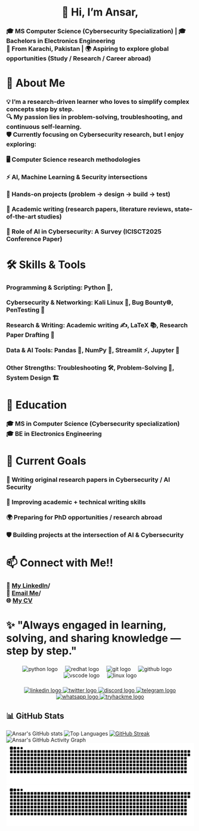 <h1 align="center">👋 Hi, I’m Ansar,</h1>

###

<h3 align="left">🎓 MS Computer Science (Cybersecurity Specialization) | 🎓 Bachelors in Electronics Engineering<br>📍 From Karachi, Pakistan | 🌍 Aspiring to explore global opportunities (Study / Research / Career abroad)</h3>

###

<h1 align="left">🚀 About Me</h1>

###

<h3 align="left">💡 I’m a research-driven learner who loves to simplify complex concepts step by step.<br>🔍 My passion lies in problem-solving, troubleshooting, and continuous self-learning.<br>🛡️ Currently focusing on Cybersecurity research, but I enjoy exploring:<br><br>🖥️ Computer Science research methodologies<br><br>⚡ AI, Machine Learning & Security intersections<br><br>🔧 Hands-on projects (problem → design → build → test)<br><br>📑 Academic writing (research papers, literature reviews, state-of-the-art studies)<br><br>📑 Role of AI in Cybersecurity: A Survey (ICISCT2025 Conference Paper)</h3>

###

<h1 align="left">🛠️ Skills & Tools</h1>

###

<h3 align="left">Programming & Scripting: Python 🐍, <br><br>Cybersecurity & Networking: Kali Linux 🐧, Bug Bounty🌐, PenTesting 🔐<br><br>Research & Writing: Academic writing ✍️, LaTeX 📚, Research Paper Drafting 🔎<br><br>Data & AI Tools: Pandas 🐼, NumPy 🔢, Streamlit ⚡, Jupyter 📓<br><br>Other Strengths: Troubleshooting 🛠️, Problem-Solving 🎯, System Design 🏗️</h3>

###

<h1 align="left">📖 Education</h1>

###

<h3 align="left">🎓 MS in Computer Science (Cybersecurity specialization)<br>🎓 BE in Electronics Engineering</h3>

###

<h1 align="left">🌟 Current Goals</h1>

###

<h3 align="left">📝 Writing original research papers in Cybersecurity / AI Security<br><br>🎯 Improving academic + technical writing skills<br><br>🌍 Preparing for PhD opportunities / research abroad<br><br>🛡️ Building projects at the intersection of AI & Cybersecurity</h3>

###

<h1 align="left">📫 Connect with Me!!</h1>

###

<h3 align="left">💼 <a href="https://www.linkedin.com/in/ansar-ahmed99" target="_blank">My Linkedln</a>/<br>📧 <a href="pitafiansar@gmail.com" target="_blank">Email Me</a>/<br>🌐 <a href="https://AnsarAhmed99.github.io" target="_blank">My CV</a>
</h3>

###

<h1 align="left">✨ "Always engaged in learning, solving, and sharing knowledge — step by step."</h1>

###

<div align="center">
  <img src="https://skillicons.dev/icons?i=py" height="60" alt="python logo"  />
  <img width="12" />
  <img src="https://cdn.jsdelivr.net/gh/devicons/devicon/icons/redhat/redhat-original.svg" height="60" alt="redhat logo"  />
  <img width="12" />
  <img src="https://cdn.jsdelivr.net/gh/devicons/devicon/icons/git/git-original.svg" height="60" alt="git logo"  />
  <img width="12" />
  <img src="https://skillicons.dev/icons?i=github" height="60" alt="github logo"  />
  <img width="12" />
  <img src="https://cdn.jsdelivr.net/gh/devicons/devicon/icons/vscode/vscode-original.svg" height="60" alt="vscode logo"  />
  <img width="12" />
  <img src="https://cdn.jsdelivr.net/gh/devicons/devicon/icons/linux/linux-original.svg" height="60" alt="linux logo"  />
</div>

###

<div align="center">
  <a href="https://www.linkedin.com/in/ansar-ahmed99/" target="_blank">
    <img src="https://img.shields.io/static/v1?message=LinkedIn&logo=linkedin&label=&color=0077B5&logoColor=white&labelColor=&style=for-the-badge" height="25" alt="linkedin logo"  />
  </a>
  <a href="https://x.com/Ansar_Ahmed_P" target="_blank">
    <img src="https://img.shields.io/static/v1?message=Twitter&logo=twitter&label=&color=1DA1F2&logoColor=white&labelColor=&style=for-the-badge" height="25" alt="twitter logo"  />
  </a>
  <a href="https://discord.com/channels/@ansarahmed" target="_blank">
    <img src="https://img.shields.io/static/v1?message=Discord&logo=discord&label=&color=7289DA&logoColor=white&labelColor=&style=for-the-badge" height="25" alt="discord logo"  />
  </a>
  <a href="@ansar_ahmed" target="_blank">
    <img src="https://img.shields.io/static/v1?message=Telegram&logo=telegram&label=&color=2CA5E0&logoColor=white&labelColor=&style=for-the-badge" height="25" alt="telegram logo"  />
  </a>
  <a href="+923062580995" target="_blank">
    <img src="https://img.shields.io/static/v1?message=Whatsapp&logo=whatsapp&label=&color=25D366&logoColor=white&labelColor=&style=for-the-badge" height="25" alt="whatsapp logo"  />
  </a>
  <a href="https://tryhackme.com/p/AnsarAhmed" target="_blank">
    <img src="https://img.shields.io/static/v1?message=TryHackMe&logo=tryhackme&label=&color=88cc14&logoColor=white&labelColor=&style=for-the-badge" height="25" alt="tryhackme logo"  />
  </a>
</div>

## 📊 GitHub Stats
![Ansar's GitHub stats](https://github-readme-stats.vercel.app/api?username=AnsarAhmed99&show_icons=true&theme=radical)
![Top Languages](https://github-readme-stats.vercel.app/api/top-langs/?username=AnsarAhmed99&layout=compact&theme=radical)
[![GitHub Streak](https://streak-stats.vercel.app?user=AnsarAhmed99&theme=radical)](https://git.io/streak-stats)
![Ansar's GitHub Activity Graph](https://github-readme-activity-graph.vercel.app/graph?username=AnsarAhmed99&theme=radical)
![GitHub Snake Light](https://github.com/AnsarAhmed99/AnsarAhmed99/blob/output/github-contribution-grid-snake.svg#gh-light-mode-only)
![GitHub Snake Dark](https://github.com/AnsarAhmed99/AnsarAhmed99/blob/output/github-contribution-grid-snake-dark.svg#gh-dark-mode-only)




###
